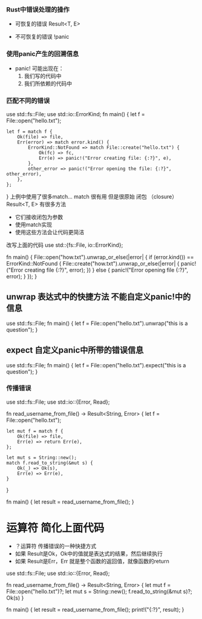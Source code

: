 ### Rust中错误处理的操作
- 可恢复的错误
Result<T, E>

- 不可恢复的错误
!panic

### 使用panic产生的回溯信息
- panic! 可能出现在：
  1. 我们写的代码中
  2. 我们所依赖的代码中

### 匹配不同的错误
use std::fs::File;
use std::io::ErrorKind;
fn main() {
    let f = File::open("hello.txt");

    let f = match f {
        Ok(file) => file,
        Err(error) => match error.kind() {
            ErrorKind::NotFound => match File::create("hello.txt") {
                Ok(fc) => fc,
                Err(e) => panic!("Error creating file: {:?}", e),
            },
            other_error => panic!("Error opening the file: {:?}", other_error),
        },
    };
}
上例中使用了很多match...
match 很有用  但是很原始
闭包 （closure）Result<T, E> 有很多方法
- 它们接收闭包为参数
- 使用match实现
- 使用这些方法会让代码更简洁

改写上面的代码
use std::{fs::File, io::ErrorKind};

fn main() {
    File::open("how.txt").unwrap_or_else(|error| {
        if (error.kind()) == ErrorKind::NotFound {
            File::create("how.txt").unwrap_or_else(|error| {
                panic!("Error creating file {:?}", error);
            })
        } else {
            panic!("Error opening file {:?}", error);
        }
    });
}

## unwrap 表达式中的快捷方法  不能自定义panic!中的信息
use std::fs::File;
fn main() {
    let f = File::open("hello.txt").unwrap("this is a question");
}

## expect 自定义panic中所带的错误信息
use std::fs::File;
fn main() {
    let f = File::open("hello.txt").expect("this is a question");
}

### 传播错误
use std::fs::File;
use std::io::{Error, Read};

fn read_username_from_file() -> Result<String, Error> {
    let f = File::open("hello.txt");

    let mut f = match f {
        Ok(file) => file,
        Err(e) => return Err(e),
    };

    let mut s = String::new();
    match f.read_to_string(&mut s) {
        Ok(_) => Ok(s),
        Err(e) => Err(e),
    }
}

fn main() {
    let result = read_username_from_file();
}

# 运算符 简化上面代码
- ？运算符 传播错误的一种快捷方式
- 如果 Result是Ok，Ok中的值就是表达式的结果，然后继续执行
- 如果 Result是Err，Err 就是整个函数的返回值，就像函数的return

use std::fs::File;
use std::io::{Error, Read};

fn read_username_from_file() -> Result<String, Error> {
    let mut f = File::open("hello.txt")?;
    let mut s = String::new();
    f.read_to_string(&mut s)?;
    Ok(s)
}

fn main() {
    let result = read_username_from_file();
    print!("{:?}", result);
}